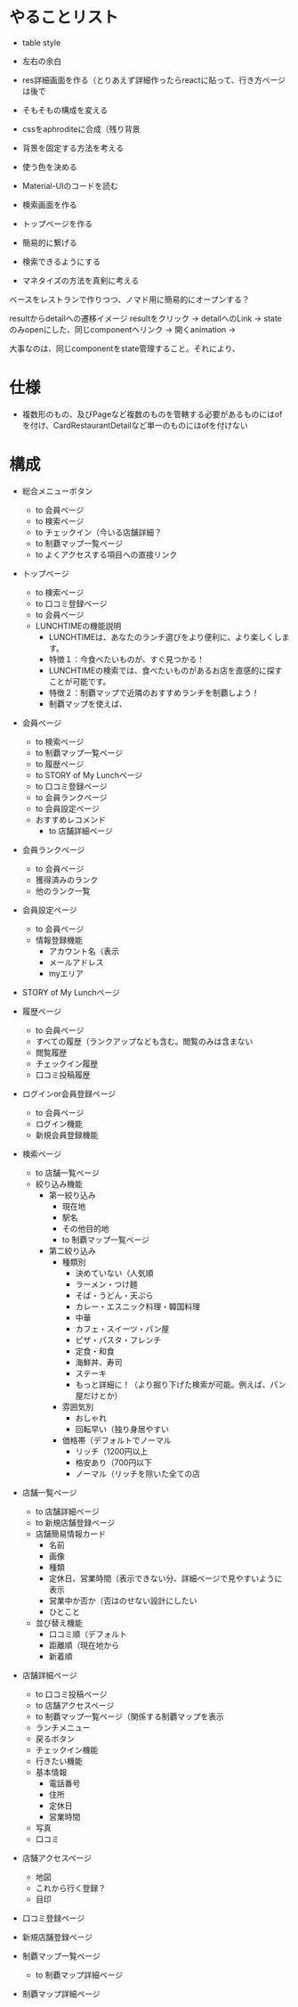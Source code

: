 # やることリスト
- table style
- 左右の余白
- res詳細画面を作る（とりあえず詳細作ったらreactに貼って、行き方ページは後で
- そもそもの構成を変える

- cssをaphroditeに合成（残り背景
- 背景を固定する方法を考える
- 使う色を決める
- Material-UIのコードを読む
- 検索画面を作る
- トップページを作る
- 簡易的に繋げる
- 検索できるようにする
- マネタイズの方法を真剣に考える

ベースをレストランで作りつつ、ノマド用に簡易的にオープンする？

resultからdetailへの遷移イメージ
resultをクリック -> detailへのLink -> stateのみopenにした、同じcomponentへリンク
-> 開くanimation -> 

大事なのは、同じcomponentをstate管理すること。それにより、

# 仕様
- 複数形のもの、及びPageなど複数のものを管轄する必要があるものにはofを付け、CardRestaurantDetailなど単一のものにはofを付けない

# 構成
- 総合メニューボタン
  - to 会員ページ
  - to 検索ページ
  - to チェックイン（今いる店舗詳細？
  - to 制覇マップ一覧ページ
  - to よくアクセスする項目への直接リンク

- トップページ
  - to 検索ページ
  - to 口コミ登録ページ
  - to 会員ページ
  - LUNCHTIMEの機能説明
    - LUNCHTIMEは、あなたのランチ選びをより便利に、より楽しくします。
    - 特徴１：今食べたいものが、すぐ見つかる！
    - LUNCHTIMEの検索では、食べたいものがあるお店を直感的に探すことが可能です。
    - 特徴２：制覇マップで近隣のおすすめランチを制覇しよう！
    - 制覇マップを使えば、

- 会員ページ
  - to 検索ページ
  - to 制覇マップ一覧ページ
  - to 履歴ページ
  - to STORY of My Lunchページ
  - to 口コミ登録ページ
  - to 会員ランクページ
  - to 会員設定ページ
  - おすすめレコメンド
    - to 店舗詳細ページ

- 会員ランクページ
  - to 会員ページ
  - 獲得済みのランク
  - 他のランク一覧

- 会員設定ページ
  - to 会員ページ
  - 情報登録機能
    - アカウント名（表示
    - メールアドレス
    - myエリア

- STORY of My Lunchページ

- 履歴ページ
  - to 会員ページ
  - すべての履歴（ランクアップなども含む。閲覧のみは含まない
  - 閲覧履歴
  - チェックイン履歴
  - 口コミ投稿履歴

- ログインor会員登録ページ
  - to 会員ページ
  - ログイン機能
  - 新規会員登録機能

- 検索ページ
  - to 店舗一覧ページ
  - 絞り込み機能
    - 第一絞り込み
      - 現在地
      - 駅名
      - その他目的地
      - to 制覇マップ一覧ページ
    - 第二絞り込み
      - 種類別
        - 決めていない（人気順
        - ラーメン・つけ麺
        - そば・うどん・天ぷら
        - カレー・エスニック料理・韓国料理
        - 中華
        - カフェ・スイーツ・パン屋
        - ピザ・パスタ・フレンチ
        - 定食・和食
        - 海鮮丼、寿司
        - ステーキ
        - もっと詳細に！（より掘り下げた検索が可能。例えば、パン屋だけとか）
      - 雰囲気別
        - おしゃれ
        - 回転早い（独り身居やすい
      - 価格帯（デフォルトでノーマル
        - リッチ（1200円以上
        - 格安あり（700円以下
        - ノーマル（リッチを除いた全ての店

- 店舗一覧ページ
  - to 店舗詳細ページ
  - to 新規店舗登録ページ
  - 店舗簡易情報カード
    - 名前
    - 画像
    - 種類
    - 定休日、営業時間（表示できない分、詳細ページで見やすいように表示
    - 営業中か否か（否はのせない設計にしたい
    - ひとこと
  - 並び替え機能
    - 口コミ順（デフォルト
    - 距離順（現在地から
    - 新着順

- 店舗詳細ページ
  - to 口コミ投稿ページ
  - to 店舗アクセスページ
  - to 制覇マップ一覧ページ（関係する制覇マップを表示
  - ランチメニュー
  - 戻るボタン
  - チェックイン機能
  - 行きたい機能
  - 基本情報
    - 電話番号
    - 住所
    - 定休日
    - 営業時間
  - 写真
  - 口コミ

- 店舗アクセスページ
  - 地図
  - これから行く登録？
  - 目印

- 口コミ登録ページ

- 新規店舗登録ページ

- 制覇マップ一覧ページ
  - to 制覇マップ詳細ページ

- 制覇マップ詳細ページ